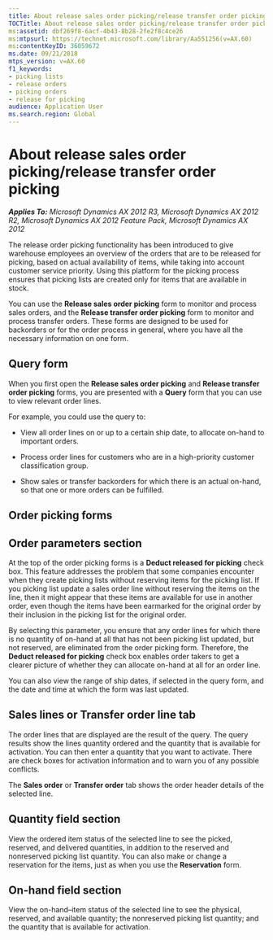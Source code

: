 ```yaml
---
title: About release sales order picking/release transfer order picking
TOCTitle: About release sales order picking/release transfer order picking
ms:assetid: dbf269f8-6acf-4b43-8b28-2fe2f8c4ce26
ms:mtpsurl: https://technet.microsoft.com/library/Aa551256(v=AX.60)
ms:contentKeyID: 36059672
ms.date: 09/21/2018
mtps_version: v=AX.60
f1_keywords:
- picking lists
- release orders
- picking orders
- release for picking
audience: Application User
ms.search.region: Global
---
```


# About release sales order picking/release transfer order picking 


_**Applies To:** Microsoft Dynamics AX 2012 R3, Microsoft Dynamics AX 2012 R2, Microsoft Dynamics AX 2012 Feature Pack, Microsoft Dynamics AX 2012_

The release order picking functionality has been introduced to give warehouse employees an overview of the orders that are to be released for picking, based on actual availability of items, while taking into account customer service priority. Using this platform for the picking process ensures that picking lists are created only for items that are available in stock.

You can use the **Release sales order picking** form to monitor and process sales orders, and the **Release transfer order picking** form to monitor and process transfer orders. These forms are designed to be used for backorders or for the order process in general, where you have all the necessary information on one form.

## Query form

When you first open the **Release sales order picking** and **Release transfer order picking** forms, you are presented with a **Query** form that you can use to view relevant order lines.

For example, you could use the query to:

  - View all order lines on or up to a certain ship date, to allocate on-hand to important orders.

  - Process order lines for customers who are in a high-priority customer classification group.

  - Show sales or transfer backorders for which there is an actual on-hand, so that one or more orders can be fulfilled.


## Order picking forms

## Order parameters section

At the top of the order picking forms is a **Deduct released for picking** check box. This feature addresses the problem that some companies encounter when they create picking lists without reserving items for the picking list. If you picking list update a sales order line without reserving the items on the line, then it might appear that these items are available for use in another order, even though the items have been earmarked for the original order by their inclusion in the picking list for the original order.

By selecting this parameter, you ensure that any order lines for which there is no quantity of on-hand at all that has not been picking list updated, but not reserved, are eliminated from the order picking form. Therefore, the **Deduct released for picking** check box enables order takers to get a clearer picture of whether they can allocate on-hand at all for an order line.

You can also view the range of ship dates, if selected in the query form, and the date and time at which the form was last updated.

## Sales lines or Transfer order line tab

The order lines that are displayed are the result of the query. The query results show the lines quantity ordered and the quantity that is available for activation. You can then enter a quantity that you want to activate. There are check boxes for activation information and to warn you of any possible conflicts.

The **Sales order** or **Transfer order** tab shows the order header details of the selected line.

## Quantity field section

View the ordered item status of the selected line to see the picked, reserved, and delivered quantities, in addition to the reserved and nonreserved picking list quantity. You can also make or change a reservation for the items, just as when you use the **Reservation** form.

## On-hand field section

View the on-hand–item status of the selected line to see the physical, reserved, and available quantity; the nonreserved picking list quantity; and the quantity that is available for activation.

  



